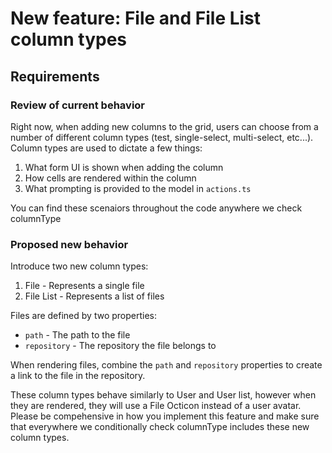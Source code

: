 # New feature: File and File List column types

## Requirements

### Review of current behavior
Right now, when adding new columns to the grid, users can choose from a number of different column types (test, single-select, multi-select, etc...).  Column types are used to dictate a few things:

1) What form UI is shown when adding the column
2) How cells are rendered within the column
3) What prompting is provided to the model in `actions.ts`

You can find these scenaiors throughout the code anywhere we check columnType

### Proposed new behavior
Introduce two new column types:
1) File - Represents a single file
2) File List - Represents a list of files

Files are defined by two properties:
* `path` - The path to the file
* `repository` - The repository the file belongs to

When rendering files, combine the `path` and `repository` properties to create a link to the file in the repository.

These column types behave similarly to User and User list, however when they are rendered, they will use a File Octicon instead of a user avatar. Please be compehensive in how you implement this feature and make sure that everywhere we conditionally check columnType includes these new column types.  